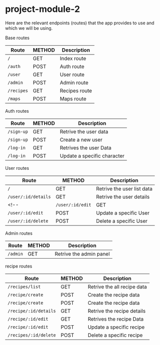 # project-module-2

Here are the relevant endpoints (routes) that the app provides to use and which we will be using.

Base routes

| Route             | METHOD      | Description                       |
| ----------------- | ---------     | -------------------------------   |
| `/`               | GET           |      Index route                  |
| `/auth`           | POST          | Auth route                        |
| `/user`           | GET           | User route                        |
| `/admin`          | POST          | Admin route                       |
| `/recipes`        | GET           | Recipes route                     |
| `/maps`           | POST          | Maps route                        |

Auth routes

| Route                | METHOD      | Description                       |
| -----------------    | ---------   | -------------------------------   |
| `/sign-up`           | GET         | Retrive the user data             |
| `/sign-up`           | POST        | Create a new user                 |
| `/log-in`            | GET         | Retrives the user Data            |
| `/log-in`            | POST        | Update a specific character       |

User routes

| Route               | METHOD      | Description                       |
| -----------------   | ---------   | -------------------------------   |
| `/`                 | GET         | Retrive the user list data        |
| `/user/:id/details` | GET         | Retrive the user details          |
<!-- | `/user/:id/edit`    | GET         | Retrives the user Data            | -->
| `/user/:id/edit`    | POST        | Update a specific User            |
| `/user/:id/delete`  | POST        | Delete a specific User            |

Admin routes

| Route               | METHOD      | Description                       |
| -----------------   | ---------   | -------------------------------   |
| `/admin`            | GET         | Retrive the admin panel           |


recipe routes

| Route                | METHOD      | Description                       |
| -----------------    | ---------   | -------------------------------   |
| `/recipes/list`      | GET         | Retrive the all recipe data       |
| `/recipe/create`     | POST        | Create the recipe  data           |
| `/recipe/create`     | POST        | Create the recipe  data           |
|`/recipe/:id/details` | GET         | Retrive the recipe details        |
| `/recipe/:id/edit`   | GET         | Retrives the recipe Data          |
| `/recipe/:id/edit`   | POST        | Update a specific recipe          |
| `/recipes/:id/delete`| POST        | Delete a specific recipe          |